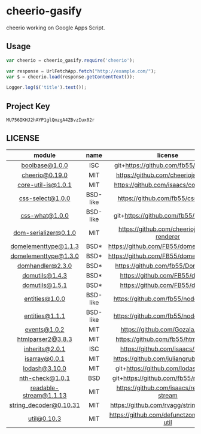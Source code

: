 # cheerio-gasify
cheerio working on Google Apps Script.

## Usage
```js
var cheerio = cheerio_gasify.require('cheerio');

var response = UrlFetchApp.fetch("http://example.com/");
var $ = cheerio.load(response.getContentText());

Logger.log($('title').text());
```

## Project Key
``MU756IKHJ2hAYP1glQmzgA4ZBvzIux02r``

## LICENSE
|module| name|license|
|:--:|:--:|:--:|
|boolbase@1.0.0|ISC|git+https://github.com/fb55/boolbase|
|cheerio@0.19.0|MIT|https://github.com/cheeriojs/cheerio|
|core-util-is@1.0.1|MIT|https://github.com/isaacs/core-util-is|
|css-select@1.0.0|BSD-like|https://github.com/fb55/css-select|
|css-what@1.0.0|BSD-like|git+https://github.com/fb55/css-what|
|dom-serializer@0.1.0|MIT|https://github.com/cheeriojs/dom-renderer|
|domelementtype@1.1.3|BSD*|https://github.com/FB55/domelementtype|
|domelementtype@1.3.0|BSD*|https://github.com/FB55/domelementtype|
|domhandler@2.3.0|BSD*|https://github.com/fb55/DomHandler|
|domutils@1.4.3|BSD*|https://github.com/FB55/domutils|
|domutils@1.5.1|BSD*|https://github.com/FB55/domutils|
|entities@1.0.0|BSD-like|https://github.com/fb55/node-entities|
|entities@1.1.1|BSD-like|https://github.com/fb55/node-entities|
|events@1.0.2|MIT|https://github.com/Gozala/events|
|htmlparser2@3.8.3|MIT|https://github.com/fb55/htmlparser2|
|inherits@2.0.1|ISC|https://github.com/isaacs/inherits|
|isarray@0.0.1|MIT|https://github.com/juliangruber/isarray|
|lodash@3.10.0|MIT|git+https://github.com/lodash/lodash|
|nth-check@1.0.1|BSD|git+https://github.com/fb55/nth-check|
|readable-stream@1.1.13|MIT|https://github.com/isaacs/readable-stream|
|string_decoder@0.10.31|MIT|https://github.com/rvagg/string_decoder|
|util@0.10.3|MIT|https://github.com/defunctzombie/node-util|

